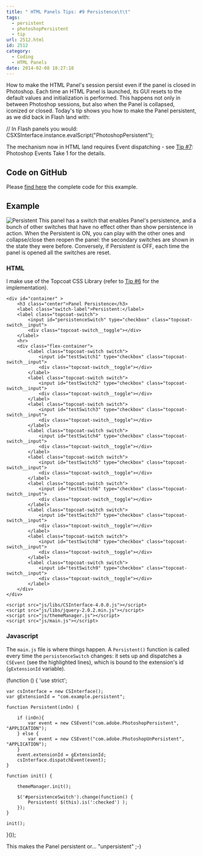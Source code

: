 ```yaml
---
title: " HTML Panels Tips: #9 Persistence\t\t"
tags:
  - persistent
  - photoshopPersistent
  - tip
url: 2512.html
id: 2512
category:
  - Coding
  - HTML Panels
date: 2014-02-08 18:27:18
---
```


How to make the HTML Panel's session persist even if the panel is closed in Photoshop. Each time an HTML Panel is launched, its GUI resets to the default values and initialization is performed. This happens not only in between Photoshop sessions, but also when the Panel is collapsed, iconized or closed. Today's tip shows you how to make the Panel persistent, as we did back in Flash land with:

// In Flash panels you would:
CSXSInterface.instance.evalScript("PhotoshopPersistent");

The mechanism now in HTML land requires Event dispatching - see [Tip #7](http://localhost:8888/2014/02/html-panels-tips-7-events-photoshopregisterevent-photoshopcallback/ "HTML Panels Tips: #7 Photoshop Events, Take 1"): Photoshop Events Take 1 for the details.

Code on GitHub
--------------

Please [find here](https://github.com/undavide/PS-Panels-Boilerplate/tree/master/src/com.undavide.persistent1 "Persistence Panel on GitHub") the complete code for this example.

Example
-------

![Persistent](http://localhost:8888/wp-content/uploads/2014/02/persistent.png) This panel has a switch that enables Panel's persistence, and a bunch of other switches that have no effect other than show persistence in action. When the Persistent is ON, you can play with the other ones and collapse/close then reopen the panel: the secondary switches are shown in the state they were before. Conversely, if Persistent is OFF, each time the panel is opened all the switches are reset.

### HTML

I make use of the Topcoat CSS Library (refer to [Tip #6](http://localhost:8888/2014/02/html-panels-tips-6-integrating-topcoat-css/ "HTML Panels Tips: #6 integrating Topcoat CSS") for the implementation).

<!doctype html>
<html>
<head>
<meta charset="utf-8">
<link id="hostStyle" rel="stylesheet" href="css/theme.css"/>
<link id="theme" rel="stylesheet" href="css/light.css"/>
<title></title>
</head>
<body>

    <div id="container" >
        <h3 class="center">Panel Persistence</h3>
        <label class="switch-label">Persistent:</label>
        <label class="topcoat-switch">
            <input id="persistenceSwitch" type="checkbox" class="topcoat-switch__input">
            <div class="topcoat-switch__toggle"></div>
        </label>
        <hr>
        <div class="flex-container">
            <label class="topcoat-switch switch">
                <input id="testSwitch1" type="checkbox" class="topcoat-switch__input">
                <div class="topcoat-switch__toggle"></div>
            </label>
            <label class="topcoat-switch switch">
                <input id="testSwitch2" type="checkbox" class="topcoat-switch__input">
                <div class="topcoat-switch__toggle"></div>
            </label>
            <label class="topcoat-switch switch">
                <input id="testSwitch3" type="checkbox" class="topcoat-switch__input">
                <div class="topcoat-switch__toggle"></div>
            </label>
            <label class="topcoat-switch switch">
                <input id="testSwitch4" type="checkbox" class="topcoat-switch__input">
                <div class="topcoat-switch__toggle"></div>
            </label>
            <label class="topcoat-switch switch">
                <input id="testSwitch5" type="checkbox" class="topcoat-switch__input">
                <div class="topcoat-switch__toggle"></div>
            </label>
            <label class="topcoat-switch switch">
                <input id="testSwitch6" type="checkbox" class="topcoat-switch__input">
                <div class="topcoat-switch__toggle"></div>
            </label>
            <label class="topcoat-switch switch">
                <input id="testSwitch7" type="checkbox" class="topcoat-switch__input">
                <div class="topcoat-switch__toggle"></div>
            </label>
            <label class="topcoat-switch switch">
                <input id="testSwitch8" type="checkbox" class="topcoat-switch__input">
                <div class="topcoat-switch__toggle"></div>
            </label>
            <label class="topcoat-switch switch">
                <input id="testSwitch9" type="checkbox" class="topcoat-switch__input">
                <div class="topcoat-switch__toggle"></div>
            </label>
        </div>
    </div>

    <script src="js/libs/CSInterface-4.0.0.js"></script>
    <script src="js/libs/jquery-2.0.2.min.js"></script>
    <script src="js/themeManager.js"></script>
    <script src="js/main.js"></script>

</body>
</html>

### Javascript

The `main.js` file is where things happen. A `Persistent()` function is called every time the `persistenceSwitch` changes: it sets up and dispatches a `CSEvent` (see the highlighted lines), which is bound to the extension's id (`gExtensionId` variable).

(function () {
    'use strict';

    var csInterface = new CSInterface();   
    var gExtensionId = "com.example.persistent";

    function Persistent(inOn) {

        if (inOn){
            var event = new CSEvent("com.adobe.PhotoshopPersistent", "APPLICATION");
        } else {
            var event = new CSEvent("com.adobe.PhotoshopUnPersistent", "APPLICATION");
        }
        event.extensionId = gExtensionId;
        csInterface.dispatchEvent(event);
    }

    function init() {

        themeManager.init();

        $('#persistenceSwitch').change(function() {
            Persistent( $(this).is(':checked') );
        });
    }

    init();

}());

This makes the Panel persistent or... "unpersistent" ;-)